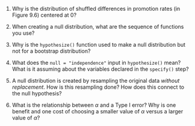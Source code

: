1. Why is the distribution of shuffled differences in promotion rates (in Figure
9.6) centered at 0?

2. When creating a null distribution, what are the sequence of functions you 
use? 

3. Why is the `hypothesize()` function used to make a null distribution but not 
for a bootstrap distribution?

4. What does the `null = "independence"` input in `hypothesize()` mean? What is 
it assuming about the variables declared in the `specify()` step?

5. A null distribution is created by resampling the original data
*without replacement*. How is this resampling done? How does this connect to 
the null hypothesis?

6. What is the relationship between $\alpha$ and a Type I error? Why is one 
benefit and one cost of choosing a smaller value of $\alpha$ versus a larger
value of $\alpha$?